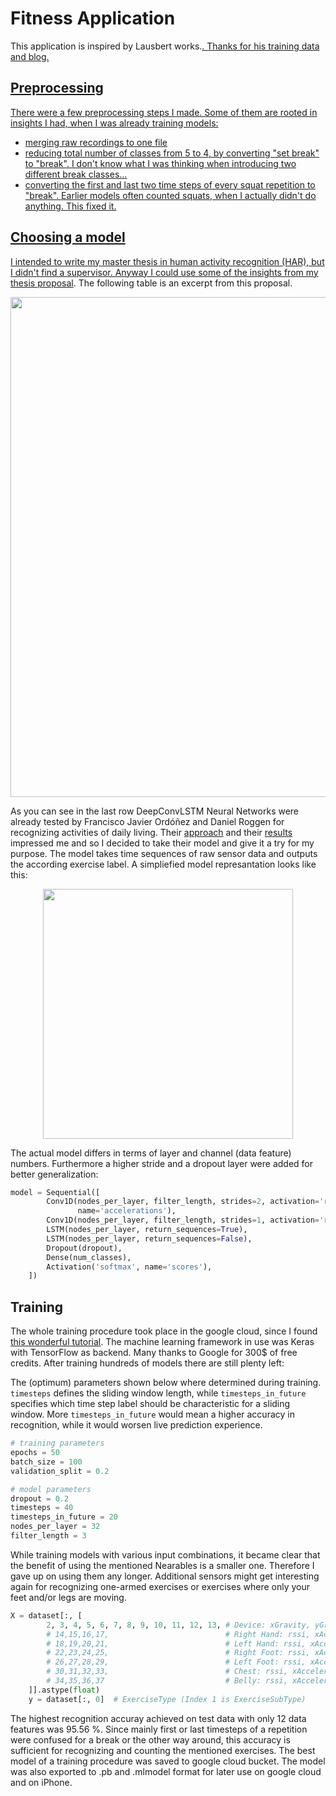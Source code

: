 
# Fitness Application

This application is inspired by Lausbert works.<a href="https://github.com/Lausbert/Exermote">.
Thanks for his training data and blog.


## Preprocessing

There were a few preprocessing steps I made. Some of them are rooted in insights I had, when I was already training models:

- merging raw recordings to one file
- reducing total number of classes from 5 to 4, by converting "set break" to "break". I don't know what I was thinking when introducing two different break classes...
- converting the first and last two time steps of every squat repetition to "break". Earlier models often counted squats, when I actually didn't do anything. This fixed it.

## Choosing a model

I intended to write my master thesis in human activity recognition (HAR), but I didn't find a supervisor. Anyway I could use some of the insights from my <a href="https://github.com/Lausbert/Exermote/blob/master/ExermotePreprocessingAndTraining/MasterThesisProposal/master%20thesis%20proposal.pdf">thesis proposal</a>. The following table is an excerpt from this proposal.

<p align="center">
<img src="https://github.com/Lausbert/Exermote/blob/master/ExermotePreprocessingAndTraining/MasterThesisProposal/Bildschirmfoto%202017-08-04%20um%2014.55.17.png" width="800">
</p>

As you can see in the last row DeepConvLSTM Neural Networks were already tested by Francisco Javier Ordóñez and Daniel Roggen for recognizing activities of daily living. Their <a href="https://github.com/sussexwearlab/DeepConvLSTM">approach</a> and their <a href="http://www.mdpi.com/1424-8220/16/1/115/html">results</a> impressed me and so I decided to take their model and give it a try for my purpose. The model takes time sequences of raw sensor data and outputs the according exercise label. A simpliefied model represantation looks like this:

<p align="center">
<img src="https://github.com/Lausbert/Exermote/blob/master/ExermotePreprocessingAndTraining/MasterThesisProposal/Bildschirmfoto%202017-08-04%20um%2016.29.02.png" width="400">
</p>

The actual model differs in terms of layer and channel (data feature) numbers. Furthermore a higher stride and a dropout layer were added for better generalization:

```python
model = Sequential([
        Conv1D(nodes_per_layer, filter_length, strides=2, activation='relu', input_shape=(timesteps, data_dim),
               name='accelerations'),
        Conv1D(nodes_per_layer, filter_length, strides=1, activation='relu'),
        LSTM(nodes_per_layer, return_sequences=True),
        LSTM(nodes_per_layer, return_sequences=False),
        Dropout(dropout),
        Dense(num_classes),
        Activation('softmax', name='scores'),
    ])
```

## Training

The whole training procedure took place in the google cloud, since I found <a href="http://liufuyang.github.io/2017/04/02/just-another-tensorflow-beginner-guide-4.html">this wonderful tutorial</a>. The machine learning framework in use was Keras with TensorFlow as backend. Many thanks to Google for 300$ of free credits. After training hundreds of models there are still plenty left:

The (optimum) parameters shown below where determined during training. ```timesteps``` defines the sliding window length, while ```timesteps_in_future``` specifies which time step label should be characteristic for a sliding window. More ```timesteps_in_future``` would mean a higher accuracy in recognition, while it would worsen live prediction experience.

```python
# training parameters
epochs = 50
batch_size = 100
validation_split = 0.2

# model parameters
dropout = 0.2
timesteps = 40
timesteps_in_future = 20
nodes_per_layer = 32
filter_length = 3
```

While training models with various input combinations, it became clear that the benefit of using the mentioned Nearables is a smaller one. Therefore I gave up on using them any longer. Additional sensors might get interesting again for recognizing one-armed exercises or exercises where only your feet and/or legs are moving.

```python
X = dataset[:, [
        2, 3, 4, 5, 6, 7, 8, 9, 10, 11, 12, 13, # Device: xGravity, yGravity, zGravity, xAcceleration, yAcceleration, zAcceleration, pitch, roll, yaw, xRotationRate, yRotationRate, zRotationRate
        # 14,15,16,17,                          # Right Hand: rssi, xAcceleration, yAcceleration, zAcceleration
        # 18,19,20,21,                          # Left Hand: rssi, xAcceleration, yAcceleration, zAcceleration
        # 22,23,24,25,                          # Right Foot: rssi, xAcceleration, yAcceleration, zAcceleration
        # 26,27,28,29,                          # Left Foot: rssi, xAcceleration, yAcceleration, zAcceleration
        # 30,31,32,33,                          # Chest: rssi, xAcceleration, yAcceleration, zAcceleration
        # 34,35,36,37                           # Belly: rssi, xAcceleration, yAcceleration, zAcceleration
    ]].astype(float)
    y = dataset[:, 0]  # ExerciseType (Index 1 is ExerciseSubType)
```

The highest recognition accuray achieved on test data with only 12 data features was 95.56 %. Since mainly first or last timesteps of a repetition were confused for a break or the other way around, this accuracy is sufficient for recognizing and counting the mentioned exercises. The best model of a training procedure was saved to google cloud bucket. The model was also exported to .pb and .mlmodel format for later use on google cloud and on iPhone.
